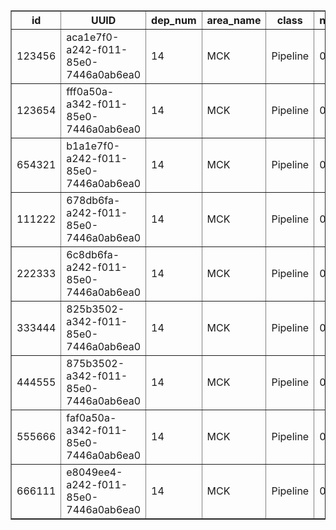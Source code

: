 <table border="1" cellpadding="6" cellspacing="0">
  <thead>
    <tr>
      <th>id</th>
      <th>UUID</th>
      <th>dep_num</th>
      <th>area_name</th>
      <th>class</th>
      <th>name</th>
      <th>experiment_type</th>
      <th>ex_pressure</th>
      <th>exp_pressure</th>
      <th>work_pressure</th>
      <th>inv_num</th>
      <th>pipe_level</th>
      <th>environment_name</th>
      <th>rev_period</th>
      <th>work_temp</th>
      <th>tag</th>
      <th>dn</th>
      <th>do</th>
      <th>length</th>
      <th>create_date</th>
      <th>arch</th>
      <th>user_id</th>
    </tr>
  </thead>
  <tbody>
    <tr>
      <td>123456</td>
      <td>aca1e7f0-a242-f011-85e0-7446a0ab6ea0</td>
      <td>14</td>
      <td>MCK</td>
      <td>Pipeline</td>
      <td>073</td>
      <td>Hydraulic</td>
      <td>12,30</td>
      <td>15,40</td>
      <td>4,90</td>
      <td>120362</td>
      <td>2</td>
      <td>Naphtha</td>
      <td>3,00</td>
      <td>35,00</td>
      <td>ptp041</td>
      <td>100</td>
      <td>110</td>
      <td>600,0</td>
      <td>24.02.2020</td>
      <td>active</td>
      <td>123456</td>
    </tr>
    <tr>
      <td>123654</td>
      <td>fff0a50a-a342-f011-85e0-7446a0ab6ea0</td>
      <td>14</td>
      <td>MCK</td>
      <td>Pipeline</td>
      <td>090</td>
      <td>Hydraulic</td>
      <td>12,00</td>
      <td>15,53</td>
      <td>12,00</td>
      <td>110790</td>
      <td>3</td>
      <td>Gazoline</td>
      <td>3,00</td>
      <td>90,00</td>
      <td>btp041</td>
      <td>150</td>
      <td>160</td>
      <td>850,0</td>
      <td>10.04.2020</td>
      <td>active</td>
      <td>123654</td>
    </tr>
    <tr>
      <td>654321</td>
      <td>b1a1e7f0-a242-f011-85e0-7446a0ab6ea0</td>
      <td>14</td>
      <td>MCK</td>
      <td>Pipeline</td>
      <td>092A</td>
      <td>Hydraulic</td>
      <td>16,00</td>
      <td>20,70</td>
      <td>6,50</td>
      <td>175648</td>
      <td>4</td>
      <td>Fraction</td>
      <td>3,00</td>
      <td>50,00</td>
      <td>ftp041</td>
      <td>120</td>
      <td>132</td>
      <td>450,7</td>
      <td>10.04.2020</td>
      <td>active</td>
      <td>123456</td>
    </tr>
    <tr>
      <td>111222</td>
      <td>678db6fa-a242-f011-85e0-7446a0ab6ea0</td>
      <td>14</td>
      <td>MCK</td>
      <td>Pipeline</td>
      <td>092B</td>
      <td>Hydraulic</td>
      <td>16,00</td>
      <td>20,70</td>
      <td>6,50</td>
      <td>175648</td>
      <td>4</td>
      <td>Fraction</td>
      <td>3,00</td>
      <td>50,00</td>
      <td>ftp042</td>
      <td>120</td>
      <td>132</td>
      <td>320,0</td>
      <td>10.04.2020</td>
      <td>active</td>
      <td>123654</td>
    </tr>
    <tr>
      <td>222333</td>
      <td>6c8db6fa-a242-f011-85e0-7446a0ab6ea0</td>
      <td>14</td>
      <td>MCK</td>
      <td>Pipeline</td>
      <td>094</td>
      <td>Hydraulic</td>
      <td>16,40</td>
      <td>21,20</td>
      <td>5,90</td>
      <td>175648</td>
      <td>2</td>
      <td>Gazoline</td>
      <td>3,00</td>
      <td>40,00</td>
      <td>btp031</td>
      <td>150</td>
      <td>160</td>
      <td>515,4</td>
      <td>14.09.2021</td>
      <td>active</td>
      <td>123654</td>
    </tr>
    <tr>
      <td>333444</td>
      <td>825b3502-a342-f011-85e0-7446a0ab6ea0</td>
      <td>14</td>
      <td>MCK</td>
      <td>Pipeline</td>
      <td>097</td>
      <td>Hydraulic</td>
      <td>14,00</td>
      <td>20,60</td>
      <td>5,90</td>
      <td>175648</td>
      <td>2</td>
      <td>Steam</td>
      <td>3,00</td>
      <td>40,00</td>
      <td>ptp042</td>
      <td>100</td>
      <td>110</td>
      <td>100,0</td>
      <td>10.04.2020</td>
      <td>active</td>
      <td>123456</td>
    </tr>
    <tr>
      <td>444555</td>
      <td>875b3502-a342-f011-85e0-7446a0ab6ea0</td>
      <td>14</td>
      <td>MCK</td>
      <td>Pipeline</td>
      <td>098</td>
      <td>Hydraulic</td>
      <td>11,00</td>
      <td>14,60</td>
      <td>5,90</td>
      <td>175648</td>
      <td>2</td>
      <td>Fraction</td>
      <td>3,00</td>
      <td>50,00</td>
      <td>ftp021</td>
      <td>150</td>
      <td>160</td>
      <td>50,0</td>
      <td>01.02.2019</td>
      <td>active</td>
      <td>123456</td>
    </tr>
    <tr>
      <td>555666</td>
      <td>faf0a50a-a342-f011-85e0-7446a0ab6ea0</td>
      <td>14</td>
      <td>MCK</td>
      <td>Pipeline</td>
      <td>099</td>
      <td>Hydraulic</td>
      <td>16,00</td>
      <td>22,10</td>
      <td>6,00</td>
      <td>175648</td>
      <td>1</td>
      <td>Gazoline</td>
      <td>3,00</td>
      <td>40,00</td>
      <td>btp032</td>
      <td>140</td>
      <td>152</td>
      <td>100,0</td>
      <td>20.12.2024</td>
      <td>active</td>
      <td>123456</td>
    </tr>
    <tr>
      <td>666111</td>
      <td>e8049ee4-a242-f011-85e0-7446a0ab6ea0</td>
      <td>14</td>
      <td>MCK</td>
      <td>Pipeline</td>
      <td>017B</td>
      <td>Pneumatic</td>
      <td>64,00</td>
      <td>82,82</td>
      <td>64,00</td>
      <td>120333</td>
      <td>1</td>
      <td>Air</td>
      <td>6,00</td>
      <td>40,00</td>
      <td>atp021</td>
      <td>100</td>
      <td>110</td>
      <td>40,5</td>
      <td>03.06.2023</td>
      <td>active</td>
      <td>123456</td>
    </tr>
  </tbody>
</table>